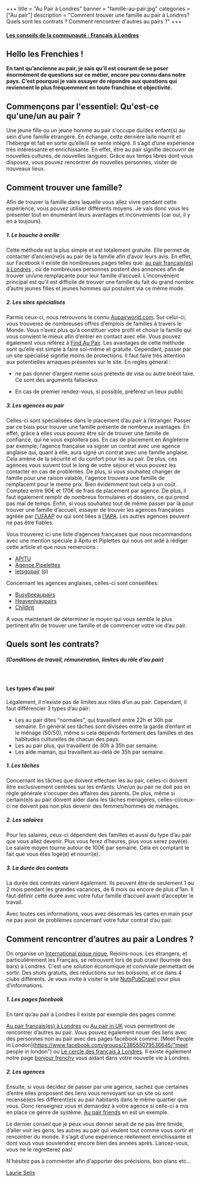 +++
title = "Au Pair à Londres"
banner = "famille-au-pair.jpg"
categories = ["Au pair"]
description = "Comment trouver une famille au pair à Londres? Quels sont les contrats ? Comment rencontrer d'autres au pairs ?"
+++

#### [Les conseils de la communauté : Français à Londres](https://francais-a-londres.org/c/aux-pairs)

## Hello les Frenchies !

<strong>En tant qu’ancienne au pair, je sais qu’il est courant de se poser énormément de questions sur ce métier, encore peu connu dans notre pays. C’est pourquoi je vais essayer de répondre aux questions qui reviennent le plus fréquemment en toute franchise et objectivité. </strong>

## Commençons par l'essentiel: Qu'est-ce qu'une/un au pair ?

Une jeune fille ou un jeune homme au pair s'occupe du/des enfant(s) au sein d’une famille étrangère. En échange, cette dernière la/le nourrit et l’héberge et fait en sorte qu’elle/il se sente intégré. Il s’agit d’une expérience très intéressante et enrichissante. En effet, être au pair signifie découvrir de nouvelles cultures, de nouvelles langues. Grâce aux temps libres dont vous disposez, vous pouvez rencontrer de nouvelles personnes, visiter de nouveaux lieux.



## Comment trouver une famille?

Afin de trouver la famille dans laquelle vous allez vivre pendant cette expérience, vous pouvez utiliser différents moyens. Je vais donc vous les présenter tout en énumérant leurs avantages et inconvénients (car oui, il y en a toujours).

##### 1. Le bouche à oreille

Cette méthode est la plus simple et est totalement gratuite. Elle permet de contacter d’ancien(ne)s au pair de la famille afin d’avoir leurs avis. En effet, sur Facebook il existe de nombreuses pages telles que: [au pair français(es) à Londres](https://www.facebook.com/groups/french.au.pairs.in.london/ "Facebook page au pair ") , où de nombreuses personnes postent des annonces afin de trouver un/une remplaçante pour leur famille d’accueil. L’inconvénient principal est qu’il est difficile de trouver une famille du fait du grand nombre d’autre jeunes filles et jeunes hommes qui postulent via ce même mode.

##### 2. Les sites spécialisés

Parmis ceux-ci, nous retrouvons le connu [Aupairworld.com](https://www.aupairworld.com/fr "au pair world "). Sur celui-ci, vous trouverez de nombreuses offres d’emplois de familles à travers le Monde. Vous n’avez plus qu’à constituer votre profil et choisir la famille qui vous convient le mieux afin d’entrer en contact avec elle. Vous pouvez également vous référez à [Find Au Pair](https://www.findaupair.com/ "find au pair "). Les avantages de cette méthode sont qu’elle est simple à faire soi-même et gratuite. Cependant, passer par un site spécialisé signifie moins de protections. Il faut faire très attention aux potentielles arnaques présentes sur le site. En regles géneral :<ul><li>
ne pas donner d’argent meme sous prétexte de visa ou autre bréxit taxe. Ce sont des arguments fallacieux</li>
<li>En cas de premier rendez-vous, si possible, préférez un lieux public</li></ul>

##### 3. Les agences au pair

Celles-ci sont spécialisées dans le placement d’au pair à l’étranger. Passer par ce biais pour trouver une famille présente de nombreux avantages. En effet, grâce à elles vous pouvez être sûr de trouver une famille de confiance, qui ne vous exploitera pas. En cas de placement en Angleterre par exemple, l’agence française va signer un contrat avec une agence anglaise qui, quant à elle, aura signé un contrat avec une famille anglaise. Cela amène de la sécurité et du confort pour les au pair. De plus, ces agences vous suivent tout le long de votre séjour et vous pouvez les contacter en cas de problèmes. De plus, si vous souhaitez changer de famille pour une raison valable, l'agence trouvera une famille de remplacemt pour le meme prix. Bien évidemment tout cela à un coût. Comptez entre 90€ et 170€ de frais de placement par agence. De plus, il faut également remplir de nombreux formulaires et dossiers, ce qui prend pas mal de temps. Enfin, si vous souhaitez tout de même passer par là pour trouver une famille d’accueil, essayer de trouver les agences françaises agréée par [l’UFAAP](http://www.ufaap.org/ "ufaap") ou qui sont liées à [l’IAPA](https://www.iapa.org/ "IAPA"). Les autres agences peuvent ne pas être fiables.

Vous trouverez ici une liste d’agences françaises que nous recommandons avec une mention spéciale à Apitu et Piplettes qui nous ont aidé à rédiger cette article et que nous remercions :<ul>
	<li>[APITU](http://www.apitu.com/ "APITU")</li>
	<li>[Agence Pipelettes](http://agencepipelettes.fr/ "agence pipelettes")</li>
	<li>[letsgopair](http://www.letsgopair.fr/ "letsgopair") (p)</li></ul>

Concernant les agences anglaises, celles-ci sont conseillées:<ul>
	<li>[Busybeeaupairs](http://www.busybeeaupairs.com/ "Busybeeaupairs")</li>
	<li>[Heavenlyaupairs](https://www.heavenlyaupairs.com/ "Heavenlyaupairs")</li>
	<li>[Childint](https://www.childint.co.uk/ "childint")</li>
</ul>
A vous maintenant de déterminer le moyen qui vous semble le plus pertinent afin de trouver une famille et de commencer votre vie d’au pair.


## Quels sont les contrats?
##### (Conditions de travail, rémunération, limites du rôle d’au pair)
<br>

#### Les types d’au pair
Légalement, il n’existe pas de limites aux rôles d’un au pair. Cependant, il faut différencier 3 types d’au pair: <ul>

<li>Les au pair dites “normales”, qui travaillent entre 22h et 30h par semaine. En général ses tâches sont divisées entre la garde d’enfant et le ménage (50/50), même si cela dépends fortement des familles et des habitudes culturelles de chacun des pays. </li>
<li>Les au pair plus, qui travaillent de 30h à 35h par semaine.</li>
<li>Les aide maman, qui travaillent au-delà de 35h par semaine.</li> </ul>

##### 1. Les tâches
Concernant les tâches que doivent effectuer les au pair, celles-ci doivent être exclusivement centrées sur les enfants. Une/un au pair ne doit pas en règle générale s'occuper des affaires des parents. De plus, même si certain(e)s au pair doivent aider dans les tâches ménagères, celles-ci/ceux-ci ne doivent pas non plus devenir des femmes/hommes de ménages.

##### 2. Les salaires
Pour les salaires, ceux-ci dépendent des familles et aussi du type d’au pair que vous allez devenir. Plus vous ferez d’heures, plus vous serez payé(e).  Le salaire moyen tourne autour de 100€ par semaine. Cela en comptant le fait que vous êtes logé(e) et nourri(e).

##### 3. La durée des contrats
La durée des contrats varient également. Ils peuvent être de seulement 1 ou 2 mois pendant les grandes vacances, de 6 mois ou encore de plus d’1an. Il faut définir cette durée avec votre futur famille d’accueil avant d’accepter le travail.

Avec toutes ces informations, vous avez désormais les cartes en main pour ne pas avoir de problèmes concernant votre futur contrat d’au pair.

## Comment rencontrer d’autres au pair a Londres ?

On organise un [International pique nique](https://www.facebook.com/InternationalLondonPicnics/ "international pique nique"), Rejoins-nous.
Les étrangers, et particulièrement les Français, se retrouvent lors de pub crawl (tournée des bars) à Londres. C'est une solution économique et conviviale permettant de sortir. Des shots gratuits, des réductions sur les boissons, et ce dans 4 clubs différents. Je vous invite à visiter le site [NutsPubCrawl](https://nutspubcrawl.com/fr/ "Faire la fête") pour plus d'informations.

##### 1. Les pages facebook
En tant qu’au pair à Londres il existe par exemple des pages comme:

[Au pair français(es) à Londres](https://www.facebook.com/groups/french.au.pairs.in.london/ "french au pair") ou [Au pair in UK](https://www.facebook.com/groups/aupairuk/ "au pair in uk") vous permettront de rencontrer d’autres au pair. Vous pouvez également nouer des liens avec des personnes non au pair avec des pages facebook comme: [Meet People in London](https://www.facebook.com/groups/238555079536645/"meet people in london") ou [Le cercle des français à Londres](https://www.facebook.com/groups/LECERCLEDESFRANCAISALONDRES/ "le cercle des francais a londres").  Il existe également notre page [bonjour frenchy](https://www.facebook.com/groups/171123389660775/ "bonjour frenchy") vous aidant dans votre nouvelle vie à Londres.  
##### 2.	Les agences
Ensuite, si vous décidez de passer par une agence, sachez que certaines d’entre elles proposent des liens vous renvoyant sur un site où sont recensé(e)s les différent(e)s au pair habitants dans le même quartier que vous. Donc renseignez vous et demandez à votre agence si celle-ci a mis en place ce genre de système. [Au pair friends](http://www.aupairfriends.com/masterpage.asp?token=&content=0 "Au pair friends") en est un exemple.

Le dernier conseil que je peux vous donner serait de ne pas être timide, d’aller voir les gens, les autres au pair qui veulent tout comme vous sortir et rencontrer du monde.
Il s’agit d’une expérience réellement enrichissante et dont vous vous souviendrez encore bien des années après. Lancez-vous, vous ne le regretterez pas!

N'hésitez pas à commenter afin d'apporter des précisions, bon plans etc...

[Laurie Selis](https://plus.google.com/113091421949162423553 " Laurie Selis")
